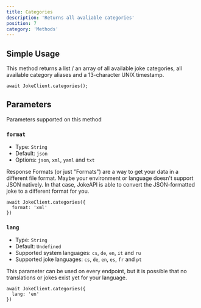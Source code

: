 ```yaml
---
title: Categories
description: 'Returns all avaliable categories'
position: 7
category: 'Methods'
---
```


## Simple Usage

This method returns a list / an array of all available joke categories, all available category aliases and a 13-character UNIX timestamp.

```javascript[index.js]
await JokeClient.categories();
```

## Parameters

Parameters supported on this method

### `format`

- Type: `String`
- Default: `json`
- Options: `json`, `xml`, `yaml` and `txt`

Response Formats (or just "Formats") are a way to get your data in a different file format.
Maybe your environment or language doesn't support JSON natively. In that case, JokeAPI is able to convert the JSON-formatted joke to a different format for you.

```javascript[index.js]
await JokeClient.categories({
  format: 'xml'
})
```

### `lang`

- Type: `String`
- Default: `Undefined`
- Supported system languages: `cs`, `de`, `en`, `it` and `ru`
- Supported joke languages: `cs`, `de`, `en`, `es`, `fr` and `pt`

This parameter can be used on every endpoint, but it is possible that no translations or jokes exist yet for your language.

```javascript[index.js]
await JokeClient.categories({
  lang: 'en'
})
```
